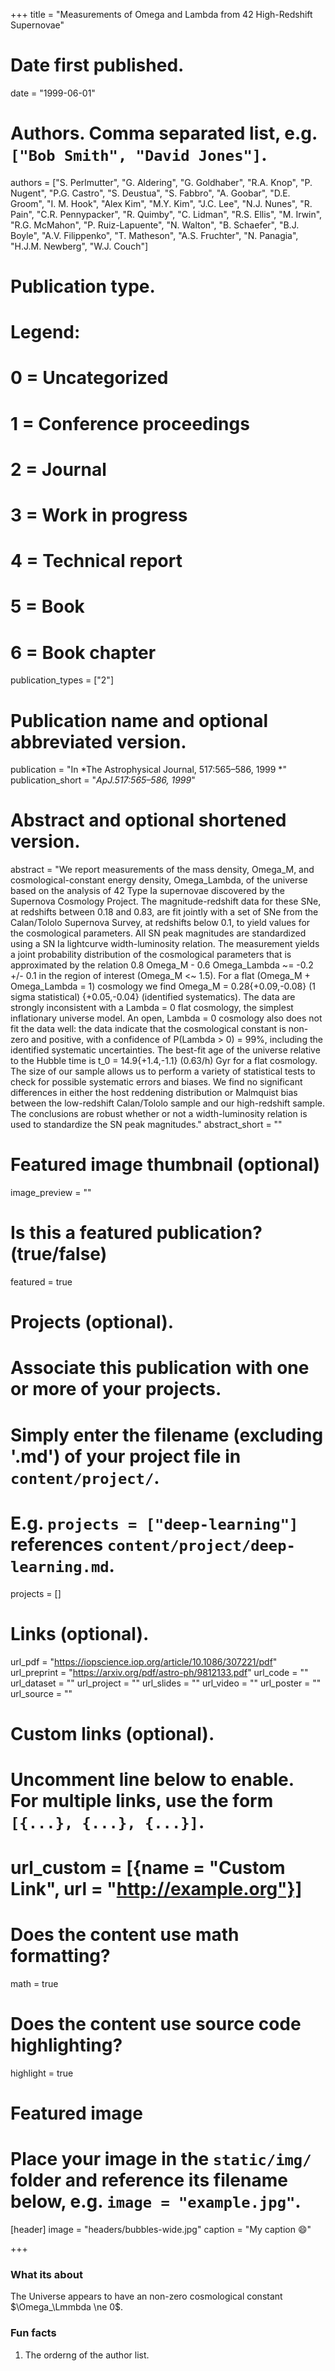 +++
title = "Measurements of Omega and Lambda from 42 High-Redshift Supernovae"

# Date first published.
date = "1999-06-01"

# Authors. Comma separated list, e.g. `["Bob Smith", "David Jones"]`.
authors = ["S. Perlmutter", "G. Aldering", "G. Goldhaber", "R.A. Knop", "P. Nugent", "P.G. Castro", "S. Deustua", "S. Fabbro", "A. Goobar", "D.E. Groom", "I. M. Hook", "Alex Kim", "M.Y. Kim", "J.C. Lee", "N.J. Nunes", "R. Pain", "C.R. Pennypacker", "R. Quimby", "C. Lidman", "R.S. Ellis", "M. Irwin", "R.G. McMahon", "P. Ruiz-Lapuente", "N. Walton", "B. Schaefer", "B.J. Boyle", "A.V. Filippenko", "T. Matheson", "A.S. Fruchter", "N. Panagia", "H.J.M. Newberg", "W.J. Couch"]

# Publication type.
# Legend:
# 0 = Uncategorized
# 1 = Conference proceedings
# 2 = Journal
# 3 = Work in progress
# 4 = Technical report
# 5 = Book
# 6 = Book chapter
publication_types = ["2"]

# Publication name and optional abbreviated version.
publication = "In *The Astrophysical Journal, 517:565–586, 1999 *"
publication_short = "*ApJ.517:565–586, 1999*"

# Abstract and optional shortened version.
abstract = "We report measurements of the mass density, Omega_M, and cosmological-constant energy density, Omega_Lambda, of the universe based on the analysis of 42 Type Ia supernovae discovered by the Supernova Cosmology Project. The magnitude-redshift data for these SNe, at redshifts between 0.18 and 0.83, are fit jointly with a set of SNe from the Calan/Tololo Supernova Survey, at redshifts below 0.1, to yield values for the cosmological parameters. All SN peak magnitudes are standardized using a SN Ia lightcurve width-luminosity relation. The measurement yields a joint probability distribution of the cosmological parameters that is approximated by the relation 0.8 Omega_M - 0.6 Omega_Lambda ~= -0.2 +/- 0.1 in the region of interest (Omega_M <~ 1.5). For a flat (Omega_M + Omega_Lambda = 1) cosmology we find Omega_M = 0.28{+0.09,-0.08} (1 sigma statistical) {+0.05,-0.04} (identified systematics). The data are strongly inconsistent with a Lambda = 0 flat cosmology, the simplest inflationary universe model. An open, Lambda = 0 cosmology also does not fit the data well: the data indicate that the cosmological constant is non-zero and positive, with a confidence of P(Lambda > 0) = 99%, including the identified systematic uncertainties. The best-fit age of the universe relative to the Hubble time is t_0 = 14.9{+1.4,-1.1} (0.63/h) Gyr for a flat cosmology. The size of our sample allows us to perform a variety of statistical tests to check for possible systematic errors and biases. We find no significant differences in either the host reddening distribution or Malmquist bias between the low-redshift Calan/Tololo sample and our high-redshift sample. The conclusions are robust whether or not a width-luminosity relation is used to standardize the SN peak magnitudes."
abstract_short = ""

# Featured image thumbnail (optional)
image_preview = ""

# Is this a featured publication? (true/false)
featured = true

# Projects (optional).
#   Associate this publication with one or more of your projects.
#   Simply enter the filename (excluding '.md') of your project file in `content/project/`.
#   E.g. `projects = ["deep-learning"]` references `content/project/deep-learning.md`.
projects = []

# Links (optional).
url_pdf = "https://iopscience.iop.org/article/10.1086/307221/pdf"
url_preprint = "https://arxiv.org/pdf/astro-ph/9812133.pdf"
url_code = ""
url_dataset = ""
url_project = ""
url_slides = ""
url_video = ""
url_poster = ""
url_source = ""

# Custom links (optional).
#   Uncomment line below to enable. For multiple links, use the form `[{...}, {...}, {...}]`.
# url_custom = [{name = "Custom Link", url = "http://example.org"}]

# Does the content use math formatting?
math = true

# Does the content use source code highlighting?
highlight = true

# Featured image
# Place your image in the `static/img/` folder and reference its filename below, e.g. `image = "example.jpg"`.
[header]
image = "headers/bubbles-wide.jpg"
caption = "My caption 😄"

+++
### What its about

The Universe appears to have an non-zero cosmological constant $\Omega_\Lmmbda \ne 0$.

### Fun facts

1. The orderng of the author list.